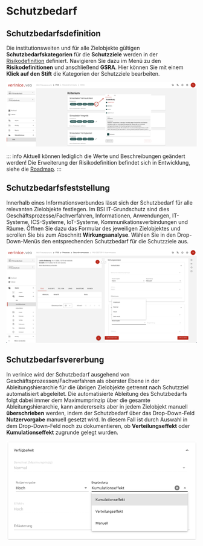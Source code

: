 # Schutzbedarf

## Schutzbedarfsdefinition

Die institutionsweiten und für alle Zielobjekte gültigen **Schutzbedarfskategorien** für die **Schutzziele** werden in der [Risikodefinition](./domain-it-gs_description#risikodefinition) definiert. Navigieren Sie dazu im Menü zu den **Risikodefinitionen** und anschließend **GSRA**. Hier können Sie mit einem **Klick auf den Stift** die Kategorien der Schutzziele bearbeiten.

![Schutzbedarfsdefinitionen](/assets/domain-it-gs/4-Schutzbedarf-Definitionen.png)

::: info Aktuell können lediglich die Werte und Beschreibungen geändert werden! Die Erweiterung der Risikodefinition befindet sich in Entwicklung, siehe die [Roadmap](/roadmap/).
:::

## Schutzbedarfsfeststellung 

Innerhalb eines Informationsverbundes lässt sich der Schutzbedarf für alle relevanten Zielobjekte festlegen. Im BSI IT-Grundschutz sind dies Geschäftsprozesse/Fachverfahren, Informationen, Anwendungen, IT-Systeme, ICS-Systeme, IoT-Systeme, Kommunikationsverbindungen und Räume. Öffnen Sie dazu das Formular des jeweiligen Zielobjektes und scrollen Sie bis zum Abschnitt **Wirkungsanalyse**. Wählen Sie in den Drop-Down-Menüs den entsprechenden Schutzbedarf für die Schutzziele aus.

![Schutzbedarfsfeststellung](/assets/domain-it-gs/5-Schutzbedarf.png)

## Schutzbedarfsvererbung

In verinice wird der Schutzbedarf ausgehend von Geschäftsprozessen/Fachverfahren als oberster Ebene in der Ableitungshierarchie für die übrigen Zielobjekte getrennt nach Schutzziel automatisiert abgeleitet.
Die automatisierte Ableitung des Schutzbedarfs folgt dabei immer dem Maximumprinzip über die gesamte Ableitungshierarchie, kann andererseits aber in jedem Zielobjekt manuell **überschrieben** werden, indem der Schutzbedarf über das Drop-Down-Feld **Nutzervorgabe** manuell gesetzt wird. In diesem Fall ist durch Auswahl in dem Drop-Down-Feld noch zu dokumentieren, ob **Verteilungseffekt** oder **Kumulationseffekt** zugrunde gelegt wurden.

![Schutzbedarfsvererbung](/assets/domain-it-gs/6-Ableitung%20des%20Schutzbedarfs.png)

